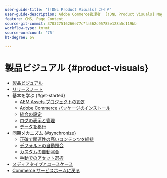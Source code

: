 ```yaml
---
user-guide-title: '[!DNL Product Visuals] ガイド'
user-guide-description: Adobe Commerce管理者  [!DNL Product Visuals] Magento Open Source管理者および e コマースマーケター向けのAEM Assets統合による統合に関する包括的な情報です。
feature: CMS, Page Content
source-git-commit: 370327516266e77c7fa562c95785e128a5c119bb
workflow-type: tm+mt
source-wordcount: '75'
ht-degree: 6%

---
```



# 製品ビジュアル {#product-visuals}

- [製品ビジュアル](overview.md)
- [リリースノート](release-notes.md)
- 基本を学ぶ {#get-started}
   - [AEM Assets プロジェクトの設定](get-started/configure-aem.md)
   - [Adobe Commerce パッケージのインストール](get-started/configure-commerce.md)
   - [統合の設定](get-started/setup-synchronization.md)
   - [ログの表示と管理](get-started/logs.md)
   - [データを移行](get-started/migrate-data.md)
- 同期メカニズム {#synchronize}
   - [正確で関連性の高いコンテンツを維持](synchronize/commerce-content.md)
   - [デフォルトの自動照合](synchronize/default-match.md)
   - [カスタムの自動照合](synchronize/custom-match.md)
   - [手動でのアセット選択](synchronize/asset-selector-integration.md)
- [メディアタイプとユースケース](manage-assets.md)
- [Commerce サービスホームに戻る ](https://experienceleague.adobe.com/ja/docs/commerce/user-guides/home)
